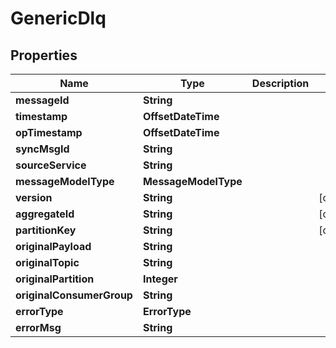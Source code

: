 

# GenericDlq


## Properties

| Name | Type | Description | Notes |
|------------ | ------------- | ------------- | -------------|
|**messageId** | **String** |  |  |
|**timestamp** | **OffsetDateTime** |  |  |
|**opTimestamp** | **OffsetDateTime** |  |  |
|**syncMsgId** | **String** |  |  |
|**sourceService** | **String** |  |  |
|**messageModelType** | **MessageModelType** |  |  |
|**version** | **String** |  |  [optional] |
|**aggregateId** | **String** |  |  [optional] |
|**partitionKey** | **String** |  |  [optional] |
|**originalPayload** | **String** |  |  |
|**originalTopic** | **String** |  |  |
|**originalPartition** | **Integer** |  |  |
|**originalConsumerGroup** | **String** |  |  |
|**errorType** | **ErrorType** |  |  |
|**errorMsg** | **String** |  |  |



